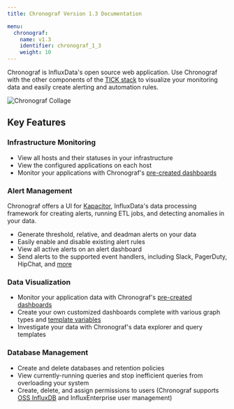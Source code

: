 ```yaml
---
title: Chronograf Version 1.3 Documentation

menu:
  chronograf:
    name: v1.3
    identifier: chronograf_1_3
    weight: 10
---
```


Chronograf is InfluxData's open source web application.
Use Chronograf with the other components of the [TICK stack](https://www.influxdata.com/products/) to visualize your monitoring data and easily create alerting and automation rules.

![Chronograf Collage](/img/chronograf/v1.3/chronograf-collage.png)

## Key Features
 
### Infrastructure Monitoring

* View all hosts and their statuses in your infrastructure
* View the configured applications on each host
* Monitor your applications with Chronograf's [pre-created dashboards](/chronograf/v1.3/troubleshooting/frequently-asked-questions/#what-applications-are-supported-in-chronograf)

### Alert Management

Chronograf offers a UI for [Kapacitor](https://github.com/influxdata/kapacitor), InfluxData's data processing framework for creating alerts, running ETL jobs, and detecting anomalies in your data.

* Generate threshold, relative, and deadman alerts on your data
* Easily enable and disable existing alert rules
* View all active alerts on an alert dashboard
* Send alerts to the supported event handlers, including Slack, PagerDuty, HipChat, and [more](/chronograf/v1.3/troubleshooting/frequently-asked-questions/#what-kapacitor-event-handlers-are-supported-in-chronograf) 

### Data Visualization

* Monitor your application data with Chronograf's [pre-created dashboards](/chronograf/v1.3/troubleshooting/frequently-asked-questions/#what-applications-are-supported-in-chronograf)
* Create your own customized dashboards complete with various graph types and [template variables](/chronograf/v1.3/guides/dashboard-template-variables/)
* Investigate your data with Chronograf's data explorer and query templates

### Database Management

* Create and delete databases and retention policies
* View currently-running queries and stop inefficient queries from overloading your system
* Create, delete, and assign permissions to users (Chronograf supports [OSS InfluxDB](/influxdb/v1.3/query_language/authentication_and_authorization/#authorization) and InfluxEnterprise user management)




